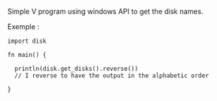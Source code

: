 Simple V program using windows API to get the disk names.


Exemple :

```
import disk

fn main() {

  println(disk.get_disks().reverse())
  // I reverse to have the output in the alphabetic order

}
```
